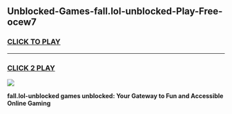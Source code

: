 
## Unblocked-Games-fall.lol-unblocked-Play-Free-ocew7
<h3>
<a href="https://premium76.site?title=fall.lol-unblocked&ref=12A">CLICK TO PLAY</a></h3>
<hr>

<h3>
<a href="https://premium76.site?title=fall.lol-unblocked&ref=12A">CLICK 2 PLAY</a>
  
</h3>

<a href="https://premium76.site?title=fall.lol-unblocked&ref=12A"><img src="https://clearcache.store/games.png"></a>


**fall.lol-unblocked games unblocked: Your Gateway to Fun and Accessible Online Gaming**
